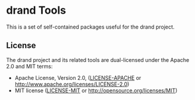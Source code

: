 # drand Tools

This is a set of self-contained packages useful for the drand project.

## License

The drand project and its related tools are dual-licensed under the Apache 2.0 and MIT terms:

- Apache License, Version 2.0, ([LICENSE-APACHE](./LICENSE-APACHE) or http://www.apache.org/licenses/LICENSE-2.0)
- MIT license ([LICENSE-MIT](./LICENSE-MIT) or http://opensource.org/licenses/MIT)
